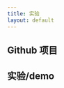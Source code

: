 ```yaml
---
title: 实验
layout: default
---
```


## Github 项目

<!-- - 2015 [jekyllpostparse - jekyll博客格式转换](https://github.com/HereChen/jekyllpostparse)
- 2015 [front-end-book - 前端学习笔记整理](https://github.com/HereChen/front-end-book)
- 2014 [KindlePaperWhite 笔记导出 (MATLAB)](https://github.com/HereChen/KindleClippingsExport)
- 2014 [MATLAB 学习笔记 (LaTeX)](https://github.com/HereChen/TheWayMATLABLearning) -->

## 实验/demo

<!-- - 2015-10 [CSS+JavaScript 时钟](/labs/css/purecssclock.html)
- 2015-08 [图片转 Base64 格式](imagebase64)
- 2015-03 [数据可视化 D3.js 示例](/labs/d3js/)
- 2014-10 [MathJax LaTeX 数学公式显示](/labs/mathjax) -->
